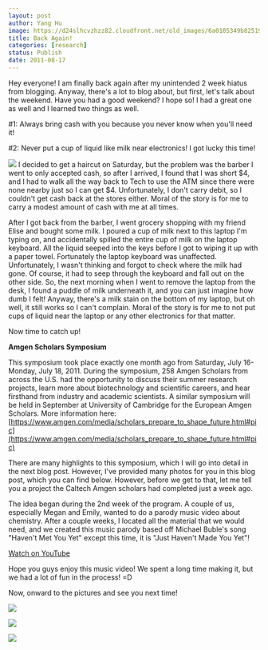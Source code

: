 ```yaml
---
layout: post
author: Yang Hu
image: https://d24slhcvzhzz82.cloudfront.net/old_images/6a0105349b8251970b01543492fa9a970c-800wi.jpg
title: Back Again!
categories: [research]
status: Publish
date: 2011-08-17
---
```



Hey everyone! I am finally back again after my unintended 2 week hiatus from blogging. Anyway, there's a lot to blog about, but first, let's talk about the weekend. Have you had a good weekend? I hope so! I had a great one as well and I learned two things as well.

#1: Always bring cash with you because you never know when you'll need it!

#2: Never put a cup of liquid like milk near electronics! I got lucky this time!

![](https://d24slhcvzhzz82.cloudfront.net/old_images/6a0105349b8251970b015390bf7609970b-800wi.jpg)
I decided to get a haircut on Saturday, but the problem was the barber I went to only accepted cash, so after I arrived, I found that I was short $4, and I had to walk all the way back to Tech to use the ATM since there were none nearby just so I can get $4. Unfortunately, I don't carry debit, so I couldn't get cash back at the stores either. Moral of the story is for me to carry a modest amount of cash with me at all times.

After I got back from the barber, I went grocery shopping with my friend Elise and bought some milk. I poured a cup of milk next to this laptop I'm typing on, and accidentally spilled the entire cup of milk on the laptop keyboard. All the liquid seeped into the keys before I got to wiping it up with a paper towel. Fortunately the laptop keyboard was unaffected. Unfortunately, I wasn't thinking and forgot to check where the milk had gone. Of course, it had to seep through the keyboard and fall out on the other side. So, the next morning when I went to remove the laptop from the desk, I found a puddle of milk underneath it, and you can just imagine how dumb I felt! Anyway, there's a milk stain on the bottom of my laptop, but oh well, it still works so I can't complain. Moral of the story is for me to not put cups of liquid near the laptop or any other electronics for that matter.

Now time to catch up!

**Amgen Scholars Symposium**

This symposium took place exactly one month ago from Saturday, July 16-Monday, July 18, 2011. During the symposium, 258 Amgen Scholars from across the U.S. had the  opportunity to discuss their summer research projects, learn more about  biotechnology and scientific careers, and hear firsthand from industry  and academic scientists. A similar symposium will be held in September  at University of Cambridge for the European Amgen Scholars. More information here: [https://www.amgen.com/media/scholars_prepare_to_shape_future.html#pic](https://www.amgen.com/media/scholars_prepare_to_shape_future.html#pic)

There are many highlights to this symposium, which I will go into detail in the next blog post. However, I've provided many photos for you in this blog post, which you can find below. However, before we get to that, let me tell you a project the Caltech Amgen scholars had completed just a week ago.

The idea began during the 2nd week of the program. A couple of us, especially Megan and Emily, wanted to do a parody music video about chemistry. After a couple weeks, I located all the material that we would need, and we created this music parody based off Michael Buble's song "Haven't Met You Yet" except this time, it is "Just Haven't Made You Yet"!

[Watch on YouTube](https://www.youtube.com/watch?v=iWtTR2OCUQo)

Hope you guys enjoy this music video! We spent a long time making it, but we had a lot of fun in the process! =D

Now, onward to the pictures and see you next time!

![](https://d24slhcvzhzz82.cloudfront.net/old_images/6a0105349b8251970b015390c06a78970b-800wi.jpg)


![](https://d24slhcvzhzz82.cloudfront.net/old_images/6a0105349b8251970b014e8ab3bc62970d-800wi.jpg)


![](https://d24slhcvzhzz82.cloudfront.net/old_images/6a0105349b8251970b014e8ab3bd29970d-800wi.jpg)
